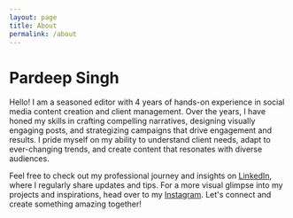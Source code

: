 ```yaml
---
layout: page
title: About
permalink: /about
---
```


# Pardeep Singh

Hello! I am a seasoned editor with 4 years of hands-on experience in social media content creation and client management. Over the years, I have honed my skills in crafting compelling narratives, designing visually engaging posts, and strategizing campaigns that drive engagement and results. I pride myself on my ability to understand client needs, adapt to ever-changing trends, and create content that resonates with diverse audiences.  

Feel free to check out my professional journey and insights on [LinkedIn](/www.linkedin.com/in/pardeepsingh8373/), where I regularly share updates and tips. For a more visual glimpse into my projects and inspirations, head over to my [Instagram](/www.instagram.com/pardeeprayat_). Let's connect and create something amazing together!
